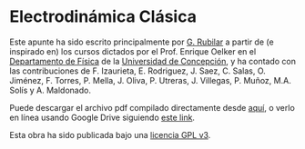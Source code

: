 Electrodinámica Clásica
===============

Este apunte ha sido escrito principalmente por [G. Rubilar](https://google.com/+GuillermoRubilar) a partir de (e inspirado en) los cursos dictados por el Prof. Enrique Oelker en el [Departamento de Física](http://www.fisica.udec.cl/) de la [Universidad de Concepción](http://www.udec.cl), y ha contado con las contribuciones de F. Izaurieta, E. Rodriguez, J. Saez, C. Salas, O. Jiménez, F. Torres, P. Mella, J. Oliva, P. Utreras, J. Villegas, P. Muñoz, M.A. Solís y A. Maldonado.

Puede descargar el archivo pdf compilado directamente desde [aquí](https://github.com/gfrubi/electrodinamica/raw/master/electrodinamica.pdf), o verlo en línea usando Google Drive siguiendo [este link](https://drive.google.com/viewer?url=https://github.com/gfrubi/electrodinamica/raw/master/electrodinamica.pdf).

Esta obra ha sido publicada bajo una [licencia GPL v3](https://github.com/gfrubi/electrodinamica/blob/master/LICENSE). 
